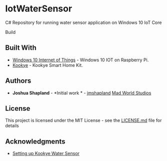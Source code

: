 # IotWaterSensor
C# Repository for running water sensor application on Windows 10 IoT Core

Build 

## Built With

* [Windows 10 Internet of Things](https://developer.microsoft.com/en-us/windows/iot) - Windows 10 IOT on Raspberry Pi.
* [Kookye](http://kookye.com/kookye-categories/diy-kit/) - Kookye Smart Home Kit.

## Authors

* **Joshua Shapland** - *Initial work * - [jmshapland](https://github.com/zoint) [Mad World Studios](http://madworldstudios.com/)

## License

This project is licensed under the MIT License - see the [LICENSE.md](LICENSE.md) file for details

## Acknowledgments

* [Setting up Kookye Water Sensor](http://kookye.com/2017/06/01/%e5%9f%ba%e4%ba%8e%e6%a0%91%e8%8e%93%e6%b4%be%e7%9a%84%e6%b0%b4%e4%bd%8d%e6%ba%a2%e5%87%ba%e6%a3%80%e6%b5%8b%e5%99%a8/)


